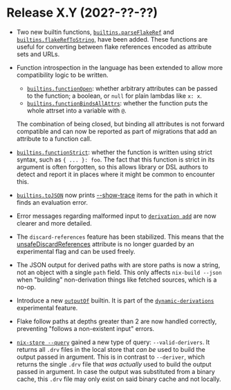 # Release X.Y (202?-??-??)

- Two new builtin functions,
  [`builtins.parseFlakeRef`](@docroot@/language/builtins.md#builtins-parseFlakeRef)
  and
  [`builtins.flakeRefToString`](@docroot@/language/builtins.md#builtins-flakeRefToString),
  have been added.
  These functions are useful for converting between flake references encoded as attribute sets and URLs.

- Function introspection in the language has been extended to allow more compatibility logic to be written.

  - [`builtins.functionOpen`](@docroot@/language/builtins.md#builtins-functionOpen): whether arbitrary attributes can be passed to the function; a boolean, or `null` for plain lambdas like `x: x`.
  - [`builtins.functionBindsAllAttrs`](@docroot@/language/builtins.md#builtins-functionBindsAllAttrs): whether the function puts the whole attrset into a variable with `@`.

  The combination of being closed, but binding all attributes is not forward compatible and can now be reported as part of migrations that add an attribute to a function call.

- [`builtins.functionStrict`](@docroot@/language/builtins.md#builtins-functionStrict): whether the function is written using strict syntax, such as `{ ... }: foo`. The fact that this function is strict in its argument is often forgotten, so this allows library or DSL authors to detect and report it in places where it might be common to encounter this.

- [`builtins.toJSON`](@docroot@/language/builtins.md#builtins-parseFlakeRef) now prints [--show-trace](@docroot@/command-ref/conf-file.html#conf-show-trace) items for the path in which it finds an evaluation error.

- Error messages regarding malformed input to [`derivation add`](@docroot@/command-ref/new-cli/nix3-derivation-add.md) are now clearer and more detailed.

- The `discard-references` feature has been stabilized.
  This means that the
  [unsafeDiscardReferences](@docroot@/contributing/experimental-features.md#xp-feature-discard-references)
  attribute is no longer guarded by an experimental flag and can be used
  freely.

- The JSON output for derived paths with are store paths is now a string, not an object with a single `path` field.
  This only affects `nix-build --json` when "building" non-derivation things like fetched sources, which is a no-op.

- Introduce a new [`outputOf`](@docroot@/language/builtins.md#builtins-outputOf) builtin.
  It is part of the [`dynamic-derivations`](@docroot@/contributing/experimental-features.md#xp-feature-dynamic-derivations) experimental feature.

- Flake follow paths at depths greater than 2 are now handled correctly, preventing "follows a non-existent input" errors.

- [`nix-store --query`](@docroot@/command-ref/nix-store/query.md) gained a new type of query: `--valid-derivers`. It returns all `.drv` files in the local store that *can be* used to build the output passed in argument.
This is in contrast to `--deriver`, which returns the single `.drv` file that *was actually* used to build the output passed in argument. In case the output was substituted from a binary cache,
this `.drv` file may only exist on said binary cache and not locally.
